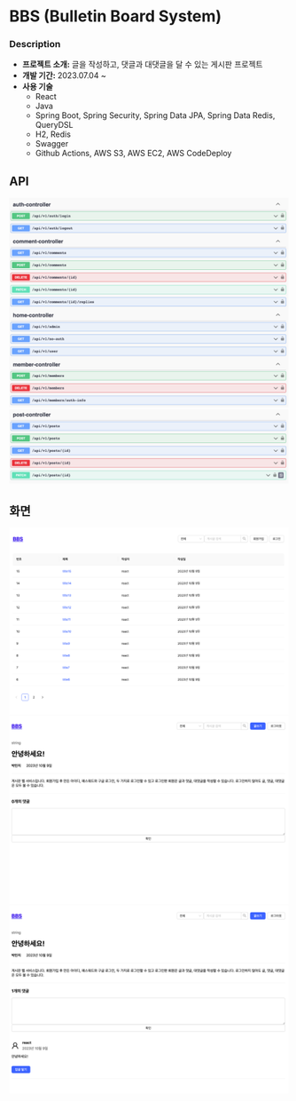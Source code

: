 # BBS (Bulletin Board System)
### Description
- **프로젝트 소개:** 글을 작성하고, 댓글과 대댓글을 달 수 있는 게시판 프로젝트
- **개발 기간:** 2023.07.04 ~ 
- **사용 기술**
	- React
	- Java
	- Spring Boot, Spring Security, Spring Data JPA, Spring Data Redis, QueryDSL
	- H2, Redis
	- Swagger
	- Github Actions, AWS S3, AWS EC2, AWS CodeDeploy

## API
![](image/api_list1.png)
![](image/api_list2.png)

## 화면
![](image/post_list_page.png)
![](image/post_detail_page.png)
![](image/post_detail_with_comment_page.png)
